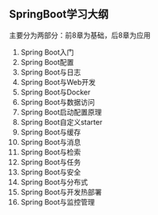 ## SpringBoot学习大纲

主要分为两部分：前8章为基础，后8章为应用

1. Spring Boot入门
2. Spring Boot配置
3. Spring Boot与日志
4. Spring Boot与Web开发
5. Spring Boot与Docker
6. Spring Boot与数据访问
7. Spring Boot启动配置原理
8. Spring Boot自定义starter
9. Spring Boot与缓存
10. Spring Boot与消息
11. Spring Boot与检索
12. Spring Boot与任务
13. Spring Boot与安全
14. Spring Boot与分布式
15. Spring Boot与开发热部署
16. Spring Boot与监控管理

